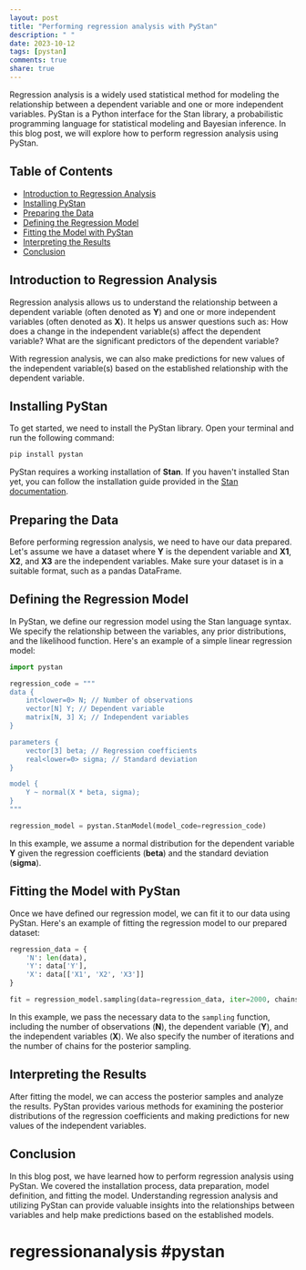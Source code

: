 ```yaml
---
layout: post
title: "Performing regression analysis with PyStan"
description: " "
date: 2023-10-12
tags: [pystan]
comments: true
share: true
---
```


Regression analysis is a widely used statistical method for modeling the relationship between a dependent variable and one or more independent variables. PyStan is a Python interface for the Stan library, a probabilistic programming language for statistical modeling and Bayesian inference. In this blog post, we will explore how to perform regression analysis using PyStan.

## Table of Contents
- [Introduction to Regression Analysis](#introduction-to-regression-analysis)
- [Installing PyStan](#installing-pystan)
- [Preparing the Data](#preparing-the-data)
- [Defining the Regression Model](#defining-the-regression-model)
- [Fitting the Model with PyStan](#fitting-the-model-with-pystan)
- [Interpreting the Results](#interpreting-the-results)
- [Conclusion](#conclusion)

## Introduction to Regression Analysis

Regression analysis allows us to understand the relationship between a dependent variable (often denoted as **Y**) and one or more independent variables (often denoted as **X**). It helps us answer questions such as: How does a change in the independent variable(s) affect the dependent variable? What are the significant predictors of the dependent variable? 

With regression analysis, we can also make predictions for new values of the independent variable(s) based on the established relationship with the dependent variable.

## Installing PyStan

To get started, we need to install the PyStan library. Open your terminal and run the following command:

```python
pip install pystan
```

PyStan requires a working installation of **Stan**. If you haven't installed Stan yet, you can follow the installation guide provided in the [Stan documentation](https://mc-stan.org/users/interfaces/pystan).

## Preparing the Data

Before performing regression analysis, we need to have our data prepared. Let's assume we have a dataset where **Y** is the dependent variable and **X1**, **X2**, and **X3** are the independent variables. Make sure your dataset is in a suitable format, such as a pandas DataFrame.

## Defining the Regression Model

In PyStan, we define our regression model using the Stan language syntax. We specify the relationship between the variables, any prior distributions, and the likelihood function. Here's an example of a simple linear regression model:

```python
import pystan

regression_code = """
data {
    int<lower=0> N; // Number of observations
    vector[N] Y; // Dependent variable
    matrix[N, 3] X; // Independent variables
}

parameters {
    vector[3] beta; // Regression coefficients
    real<lower=0> sigma; // Standard deviation
}

model {
    Y ~ normal(X * beta, sigma);
}
"""

regression_model = pystan.StanModel(model_code=regression_code)
```

In this example, we assume a normal distribution for the dependent variable **Y** given the regression coefficients (**beta**) and the standard deviation (**sigma**).

## Fitting the Model with PyStan

Once we have defined our regression model, we can fit it to our data using PyStan. Here's an example of fitting the regression model to our prepared dataset:

```python
regression_data = {
    'N': len(data),
    'Y': data['Y'],
    'X': data[['X1', 'X2', 'X3']]
}

fit = regression_model.sampling(data=regression_data, iter=2000, chains=4)
```

In this example, we pass the necessary data to the `sampling` function, including the number of observations (**N**), the dependent variable (**Y**), and the independent variables (**X**). We also specify the number of iterations and the number of chains for the posterior sampling.

## Interpreting the Results

After fitting the model, we can access the posterior samples and analyze the results. PyStan provides various methods for examining the posterior distributions of the regression coefficients and making predictions for new values of the independent variables.

## Conclusion

In this blog post, we have learned how to perform regression analysis using PyStan. We covered the installation process, data preparation, model definition, and fitting the model. Understanding regression analysis and utilizing PyStan can provide valuable insights into the relationships between variables and help make predictions based on the established models.

# regressionanalysis #pystan